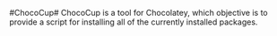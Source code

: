 #ChocoCup#
ChocoCup is a tool for Chocolatey, which objective is to provide a script for installing all of the currently installed packages.